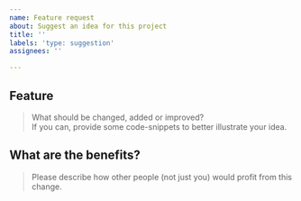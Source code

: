 ```yaml
---
name: Feature request
about: Suggest an idea for this project
title: ''
labels: 'type: suggestion'
assignees: ''

---
```


<!--
    Thanks for suggesting a feature for LuckPerms.
    In order to provide the best support, please provide any requested information.

    For general questions, please use the question template or join our Discord located
    at https://discord.gg/luckperms

    For bug reports, use the Bug report template.

    Also, note that this repository is for issues related to LuckPerms ONLY.
    Feature requests about the web editor should go to the Web editor-repository located
    at https://github.com/lucko/LuckPermsWeb
-->

## Feature
> What should be changed, added or improved?  
> If you can, provide some code-snippets to better illustrate your idea.
<!-- Please write below this line to prevent any formatting issues. -->

## What are the benefits?
> Please describe how other people (not just you) would profit from this change.
<!-- Please write below this line to prevent any formatting issues. -->
